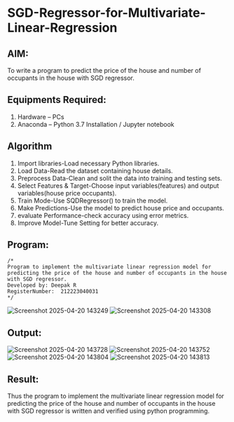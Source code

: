 # SGD-Regressor-for-Multivariate-Linear-Regression

## AIM:
To write a program to predict the price of the house and number of occupants in the house with SGD regressor.

## Equipments Required:
1. Hardware – PCs
2. Anaconda – Python 3.7 Installation / Jupyter notebook

## Algorithm
1. Import libraries-Load necessary Python libraries.
2. Load Data-Read the dataset containing house details.
3. Preprocess Data-Clean and solit the data into training and testing sets.
4. Select Features & Target-Choose input variables(features) and output variables(house price occupants). 
5. Train Mode-Use SQDRegressor() to train the model.
6. Make Predictions-Use the model to predict house price and occupants.
7. evaluate Performance-check accuracy using error metrics.
8. Improve Model-Tune Setting for better accuracy.

## Program:
```
/*
Program to implement the multivariate linear regression model for predicting the price of the house and number of occupants in the house with SGD regressor.
Developed by: Deepak R
RegisterNumber:  212223040031
*/
```
![Screenshot 2025-04-20 143249](https://github.com/user-attachments/assets/fb1d59ed-9dc5-47b3-bb43-6c490a2b3cb8)
![Screenshot 2025-04-20 143308](https://github.com/user-attachments/assets/5af9fdd2-2932-4843-9322-778ef0dbbe46)

## Output:
![Screenshot 2025-04-20 143728](https://github.com/user-attachments/assets/7de5305f-5a33-42c7-96b6-3df32feff5bc)
![Screenshot 2025-04-20 143752](https://github.com/user-attachments/assets/48b69a52-5590-4649-96f9-310085d647e8)
![Screenshot 2025-04-20 143804](https://github.com/user-attachments/assets/d7e07745-37cf-44d2-9eb1-41c905ac3f7c)
![Screenshot 2025-04-20 143813](https://github.com/user-attachments/assets/97e851ee-0992-43c0-8c6e-cab6f0737878)



## Result:
Thus the program to implement the multivariate linear regression model for predicting the price of the house and number of occupants in the house with SGD regressor is written and verified using python programming.
